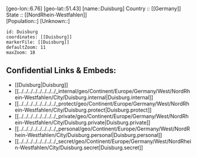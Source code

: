 ﻿---
location: [51.43,6.76] 
mapzoom: [7,12] 
mapmarker: city 
type: City
tags:
- geo/City


SpocWebEntityId: 29905
isDeleted: false
confidential: public

---
[geo-lon::6.76] 
[geo-lat::51.43] 
[name::Duisburg] 
Country :: [[Germany]]  
State :: [[NordRhein-Westfahlen]]  
[Population::] 
[Unknown::] 


```leaflet
id: Duisburg
coordinates: [[Duisburg]] 
markerFile: [[Duisburg]] 
defaultZoom: 11 
maxZoom: 18
```


## Confidential Links & Embeds: 
- [[Duisburg|Duisburg]]  
- [[../../../../../../../../_internal/geo/Continent/Europe/Germany/West/NordRhein-Westfahlen/City/Duisburg.internal|Duisburg.internal]] 
- [[../../../../../../../../_protect/geo/Continent/Europe/Germany/West/NordRhein-Westfahlen/City/Duisburg.protect|Duisburg.protect]] 
- [[../../../../../../../../_private/geo/Continent/Europe/Germany/West/NordRhein-Westfahlen/City/Duisburg.private|Duisburg.private]] 
- [[../../../../../../../../_personal/geo/Continent/Europe/Germany/West/NordRhein-Westfahlen/City/Duisburg.personal|Duisburg.personal]] 
- [[../../../../../../../../_secret/geo/Continent/Europe/Germany/West/NordRhein-Westfahlen/City/Duisburg.secret|Duisburg.secret]] 
